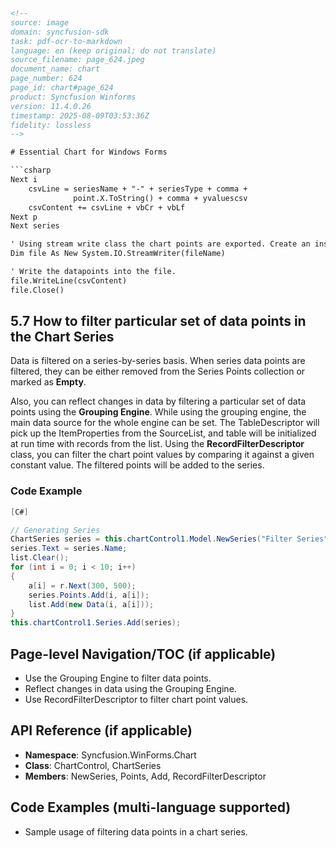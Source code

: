 ```html
<!-- 
source: image
domain: syncfusion-sdk
task: pdf-ocr-to-markdown
language: en (keep original; do not translate)
source_filename: page_624.jpeg
document_name: chart
page_number: 624
page_id: chart#page_624
product: Syncfusion Winforms
version: 11.4.0.26
timestamp: 2025-08-09T03:53:36Z
fidelity: lossless
-->

# Essential Chart for Windows Forms

```csharp
Next i 
    csvLine = seriesName + "-" + seriesType + comma + 
              point.X.ToString() + comma + yvaluescsv 
    csvContent += csvLine + vbCr + vbLf 
Next p 
Next series 

' Using stream write class the chart points are exported. Create an instance of the stream writer class. 
Dim file As New System.IO.StreamWriter(fileName) 

' Write the datapoints into the file. 
file.WriteLine(csvContent) 
file.Close()
```

## 5.7 How to filter particular set of data points in the Chart Series

Data is filtered on a series-by-series basis. When series data points are filtered, they can be either removed from the Series Points collection or marked as **Empty**.

Also, you can reflect changes in data by filtering a particular set of data points using the **Grouping Engine**. While using the grouping engine, the main data source for the whole engine can be set. The TableDescriptor will pick up the ItemProperties from the SourceList, and table will be initialized at run time with records from the list. Using the **RecordFilterDescriptor** class, you can filter the chart point values by comparing it against a given constant value. The filtered points will be added to the series.

### Code Example

```csharp
[C#]

// Generating Series 
ChartSeries series = this.chartControl1.Model.NewSeries("Filter Series", ChartSeriesType.Column);
series.Text = series.Name;
list.Clear();
for (int i = 0; i < 10; i++)
{
    a[i] = r.Next(300, 500);
    series.Points.Add(i, a[i]);
    list.Add(new Data(i, a[i]));
}
this.chartControl1.Series.Add(series);
```

## Page-level Navigation/TOC (if applicable)
- Use the Grouping Engine to filter data points.
- Reflect changes in data using the Grouping Engine.
- Use RecordFilterDescriptor to filter chart point values.

## API Reference (if applicable)
- **Namespace**: Syncfusion.WinForms.Chart
- **Class**: ChartControl, ChartSeries
- **Members**: NewSeries, Points, Add, RecordFilterDescriptor

## Code Examples (multi-language supported)
- Sample usage of filtering data points in a chart series.

<!-- tags: [product, winforms, chart, filtering, data points, grouping engine, recordfilterdescriptor] keywords: [series, data points, filtering, grouping engine, recordfilterdescriptor] -->
```